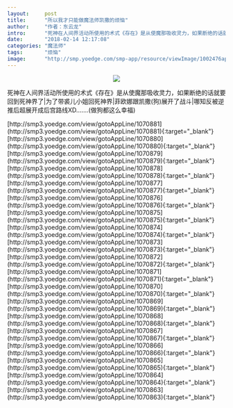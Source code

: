 ```yaml
---
layout:     post
title:      "所以我才只能做魔法师凯撒的烦恼"
author:     "作者：东云龙"
intro:      "死神在人间界活动所使用的术式《存在》是从使魔那吸收灵力，如果断绝的话就要回到死神界了|为了带裘儿小姐回死神界|菲欧娜跟凯撒(狗)展开了战斗|哪知反被逆推后超展开成后宫路线XD.......(做狗都这么幸福)"
date:       "2018-02-14 12:17:08"
categories: "魔法师"
tags:       "烦恼"
image:      "http://smp.yoedge.com/smp-app/resource/viewImage/1002476appline.png"
---
```

<div style="text-align: center">
<p><img src="http://smp.yoedge.com/smp-app/resource/viewImage/1002476appline.png"/></p>
</div>
<p class="post-meta">
<span>死神在人间界活动所使用的术式《存在》是从使魔那吸收灵力，如果断绝的话就要回到死神界了|为了带裘儿小姐回死神界|菲欧娜跟凯撒(狗)展开了战斗|哪知反被逆推后超展开成后宫路线XD.......(做狗都这么幸福)</span>
</p>
[http://smp3.yoedge.com/view/gotoAppLine/1070881](http://smp3.yoedge.com/view/gotoAppLine/1070881){:target="_blank"}
[http://smp3.yoedge.com/view/gotoAppLine/1070880](http://smp3.yoedge.com/view/gotoAppLine/1070880){:target="_blank"}
[http://smp3.yoedge.com/view/gotoAppLine/1070879](http://smp3.yoedge.com/view/gotoAppLine/1070879){:target="_blank"}
[http://smp3.yoedge.com/view/gotoAppLine/1070878](http://smp3.yoedge.com/view/gotoAppLine/1070878){:target="_blank"}
[http://smp3.yoedge.com/view/gotoAppLine/1070877](http://smp3.yoedge.com/view/gotoAppLine/1070877){:target="_blank"}
[http://smp3.yoedge.com/view/gotoAppLine/1070876](http://smp3.yoedge.com/view/gotoAppLine/1070876){:target="_blank"}
[http://smp3.yoedge.com/view/gotoAppLine/1070875](http://smp3.yoedge.com/view/gotoAppLine/1070875){:target="_blank"}
[http://smp3.yoedge.com/view/gotoAppLine/1070874](http://smp3.yoedge.com/view/gotoAppLine/1070874){:target="_blank"}
[http://smp3.yoedge.com/view/gotoAppLine/1070873](http://smp3.yoedge.com/view/gotoAppLine/1070873){:target="_blank"}
[http://smp3.yoedge.com/view/gotoAppLine/1070872](http://smp3.yoedge.com/view/gotoAppLine/1070872){:target="_blank"}
[http://smp3.yoedge.com/view/gotoAppLine/1070871](http://smp3.yoedge.com/view/gotoAppLine/1070871){:target="_blank"}
[http://smp3.yoedge.com/view/gotoAppLine/1070870](http://smp3.yoedge.com/view/gotoAppLine/1070870){:target="_blank"}
[http://smp3.yoedge.com/view/gotoAppLine/1070869](http://smp3.yoedge.com/view/gotoAppLine/1070869){:target="_blank"}
[http://smp3.yoedge.com/view/gotoAppLine/1070868](http://smp3.yoedge.com/view/gotoAppLine/1070868){:target="_blank"}
[http://smp3.yoedge.com/view/gotoAppLine/1070867](http://smp3.yoedge.com/view/gotoAppLine/1070867){:target="_blank"}
[http://smp3.yoedge.com/view/gotoAppLine/1070866](http://smp3.yoedge.com/view/gotoAppLine/1070866){:target="_blank"}
[http://smp3.yoedge.com/view/gotoAppLine/1070865](http://smp3.yoedge.com/view/gotoAppLine/1070865){:target="_blank"}
[http://smp3.yoedge.com/view/gotoAppLine/1070864](http://smp3.yoedge.com/view/gotoAppLine/1070864){:target="_blank"}
[http://smp3.yoedge.com/view/gotoAppLine/1070863](http://smp3.yoedge.com/view/gotoAppLine/1070863){:target="_blank"}


